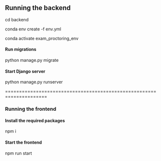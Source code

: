 ## Running the backend

cd backend

conda env create -f env.yml

conda activate exam_proctoring_env


#### Run migrations
python manage.py migrate

#### Start Django server
python manage.py runserver

=====================================================================


### Running the frontend

#### Install the required packages
npm i

#### Start the frontend
npm run start
